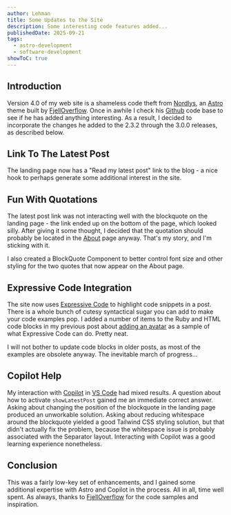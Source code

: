 ```yaml
---
author: Lehman
title: Some Updates to the Site
description: Some interesting code features added...
publishedDate: 2025-09-21
tags:
  - astro-development
  - software-development
showToC: true
---
```


## Introduction

Version 4.0 of my web site is a shameless code theft from [Nordlys](https://nordlys.fjelloverflow.dev/), an [Astro](https://astro.build/) theme built by [FjellOverflow](https://fjelloverflow.dev/). Once in awhile I check his [Github](https://github.com/FjellOverflow/nordlys) code base to see if he has added anything interesting. As a result, I decided to incorporate the changes he added to the 2.3.2 through the 3.0.0 releases, as described below.

## Link To The Latest Post

The landing page now has a "Read my latest post" link to the blog - a nice hook to perhaps generate some additional interest in the site.

## Fun With Quotations

The latest post link was not interacting well with the blockquote on the landing page - the link ended up on the bottom of the page, which looked silly. After giving it some thought, I decided that the quotation should probably be located in the [About](/about) page anyway. That's my story, and I'm sticking with it.

I also created a BlockQuote Component to better control font size and other styling for the two quotes that now appear on the About page.

## Expressive Code Integration

The site now uses [Expressive Code](https://expressive-code.com/) to highlight code snippets in a post. There is a whole bunch of cutesy syntactical sugar you can add to make your code examples pop. I added a number of items to the Ruby and HTML code blocks in my previous post about [adding an avatar](/posts/adding-an-avatar) as a sample of what Expressive Code can do. Pretty neat.

I will not bother to update code blocks in older posts, as most of the examples are obsolete anyway. The inevitable march of progress...

## Copilot Help

My interaction with [Copilot](https://github.com/features/copilot) in [VS Code](https://code.visualstudio.com/) had mixed results. A question about how to activate `showLatestPost` gained me an immediate correct answer. Asking about changing the position of the blockquote in the landing page produced an unworkable solution. Asking about reducing whitespace around the blockquote yielded a good Tailwind CSS styling solution, but that didn't actually fix the problem, because the whitespace issue is probably associated with the Separator layout. Interacting with Copilot was a good learning experience nonetheless.

## Conclusion

This was a fairly low-key set of enhancements, and I gained some additional expertise with Astro and Copilot in the process. All in all, time well spent. As always, thanks to [FjellOverflow](https://fjelloverflow.dev/) for the code samples and inspiration.
